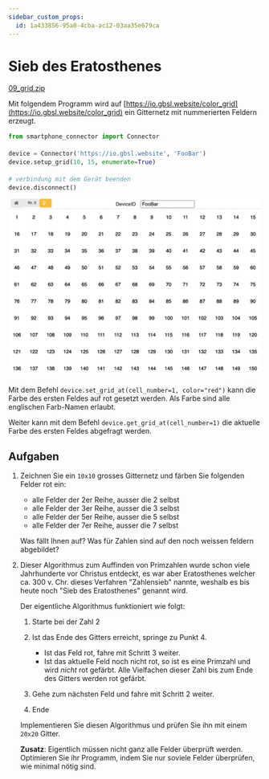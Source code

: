 ```yaml
---
sidebar_custom_props:
  id: 1a433856-95a0-4cba-ac12-03aa35e679ca
---
```

# Sieb des Eratosthenes

[09_grid.zip](skeletons/09_grid.zip)

Mit folgendem Programm wird auf [https://io.gbsl.website/color_grid](https://io.gbsl.website/color_grid) ein Gitternetz mit nummerierten Feldern erzeugt.

```py
from smartphone_connector import Connector

device = Connector('https://io.gbsl.website', 'FooBar')
device.setup_grid(10, 15, enumerate=True)

# verbindung mit dem Gerät beenden
device.disconnect()
```

![](images/09-grid/grid.png)

Mit dem Befehl `device.set_grid_at(cell_number=1, color="red")` kann die Farbe des ersten Feldes auf rot gesetzt werden. Als Farbe sind alle englischen Farb-Namen erlaubt.

Weiter kann mit dem Befehl `device.get_grid_at(cell_number=1)` die aktuelle Farbe des ersten Feldes abgefragt werden.

## Aufgaben

1. Zeichnen Sie ein `10x10` grosses Gitternetz und färben Sie folgenden Felder rot ein:

   - alle Felder der 2er Reihe, ausser die 2 selbst
   - alle Felder der 3er Reihe, ausser die 3 selbst
   - alle Felder der 5er Reihe, ausser die 5 selbst
   - alle Felder der 7er Reihe, ausser die 7 selbst

   Was fällt Ihnen auf? Was für Zahlen sind auf den noch weissen feldern abgebildet?

2. Dieser Algorithmus zum Auffinden von Primzahlen wurde schon viele Jahrhunderte vor Christus entdeckt, es war aber Eratosthenes welcher ca. 300 v. Chr. dieses Verfahren "Zahlensieb" nannte, weshalb es bis heute noch "Sieb des Eratosthenes" genannt wird.

   Der eigentliche Algorithmus funktioniert wie folgt:

   1. Starte bei der Zahl 2
   2. Ist das Ende des Gitters erreicht, springe zu Punkt 4.

      - Ist das Feld rot, fahre mit Schritt 3 weiter.
      - Ist das aktuelle Feld noch nicht rot, so ist es eine Primzahl und wird _nicht_ rot gefärbt. Alle Vielfachen dieser Zahl bis zum Ende des Gitters werden rot gefärbt.

   3. Gehe zum nächsten Feld und fahre mit Schritt 2 weiter.
   4. Ende

   Implementieren Sie diesen Algorithmus und prüfen Sie ihn mit einem `20x20` Gitter.

   **Zusatz**: Eigentlich müssen nicht ganz alle Felder überprüft werden. Optimieren Sie ihr Programm, indem Sie nur soviele Felder überprüfen, wie minimal nötig sind.
